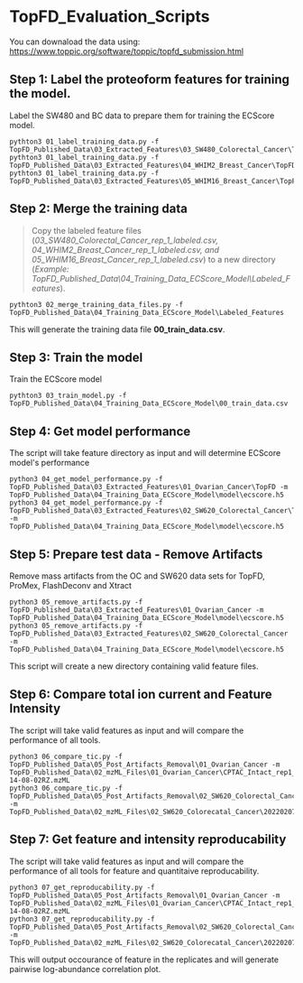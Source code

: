 # TopFD_Evaluation_Scripts 

You can downaload the data using: https://www.toppic.org/software/toppic/topfd_submission.html


## Step 1: Label the proteoform features for training the model.
Label the SW480 and BC data to prepare them for training the ECScore model. 
```
pythton3 01_label_training_data.py -f TopFD_Published_Data\03_Extracted_Features\03_SW480_Colorectal_Cancer\TopFD
pythton3 01_label_training_data.py -f TopFD_Published_Data\03_Extracted_Features\04_WHIM2_Breast_Cancer\TopFD
pythton3 01_label_training_data.py -f TopFD_Published_Data\03_Extracted_Features\05_WHIM16_Breast_Cancer\TopFD
```

## Step 2: Merge the training data
> Copy the labeled feature files (*03_SW480_Colorectal_Cancer_rep_1_labeled.csv, 04_WHIM2_Breast_Cancer_rep_1_labeled.csv, and 05_WHIM16_Breast_Cancer_rep_1_labeled.csv*) to a new directory (*Example: TopFD_Published_Data\04_Training_Data_ECScore_Model\Labeled_Features*). 
```
pythton3 02_merge_training_data_files.py -f TopFD_Published_Data\04_Training_Data_ECScore_Model\Labeled_Features
```
This will generate the training data file **00_train_data.csv**.

## Step 3: Train the model
Train the ECScore model
```
pythton3 03_train_model.py -f TopFD_Published_Data\04_Training_Data_ECScore_Model\00_train_data.csv
```

## Step 4: Get model performance
The script will take feature directory as input and will determine ECScore model's performance
```
python3 04_get_model_performance.py -f TopFD_Published_Data\03_Extracted_Features\01_Ovarian_Cancer\TopFD -m TopFD_Published_Data\04_Training_Data_ECScore_Model\model\ecscore.h5
python3 04_get_model_performance.py -f TopFD_Published_Data\03_Extracted_Features\02_SW620_Colorectal_Cancer\TopFD -m TopFD_Published_Data\04_Training_Data_ECScore_Model\model\ecscore.h5
```

## Step 5: Prepare test data - Remove Artifacts
Remove mass artifacts from the OC and SW620 data sets for TopFD, ProMex, FlashDeconv and Xtract
```
python3 05_remove_artifacts.py -f TopFD_Published_Data\03_Extracted_Features\01_Ovarian_Cancer -m TopFD_Published_Data\04_Training_Data_ECScore_Model\model\ecscore.h5
python3 05_remove_artifacts.py -f TopFD_Published_Data\03_Extracted_Features\02_SW620_Colorectal_Cancer -m TopFD_Published_Data\04_Training_Data_ECScore_Model\model\ecscore.h5
```
This script will create a new directory containing valid feature files. 

## Step 6: Compare total ion current and Feature Intensity
The script will take valid features as input and will compare the performance of all tools.
```
python3 06_compare_tic.py -f TopFD_Published_Data\05_Post_Artifacts_Removal\01_Ovarian_Cancer -m TopFD_Published_Data\02_mzML_Files\01_Ovarian_Cancer\CPTAC_Intact_rep1_15Jan15_Bane_C2-14-08-02RZ.mzML
python3 06_compare_tic.py -f TopFD_Published_Data\05_Post_Artifacts_Removal\02_SW620_Colorectal_Cancer -m TopFD_Published_Data\02_mzML_Files\02_SW620_Colorecatal_Cancer\20220207_UreaExtracted_SW620_C4_RPLC_01.mzML
```

## Step 7: Get feature and intensity reproducability
The script will take valid features as input and will compare the performance of all tools for feature and quantitaive reproducability.
```
python3 07_get_reproducability.py -f TopFD_Published_Data\05_Post_Artifacts_Removal\01_Ovarian_Cancer -m TopFD_Published_Data\02_mzML_Files\01_Ovarian_Cancer\CPTAC_Intact_rep1_15Jan15_Bane_C2-14-08-02RZ.mzML
python3 07_get_reproducability.py -f TopFD_Published_Data\05_Post_Artifacts_Removal\02_SW620_Colorectal_Cancer -m TopFD_Published_Data\02_mzML_Files\02_SW620_Colorecatal_Cancer\20220207_UreaExtracted_SW620_C4_RPLC_01.mzML
```
This will output occourance of feature in the replicates and will generate pairwise log-abundance correlation plot.

